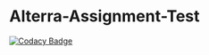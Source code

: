 # Alterra-Assignment-Test

[![Codacy Badge](https://api.codacy.com/project/badge/Grade/78b16fad5e4a43dc91659ab61d69e592)](https://app.codacy.com/gh/mnasruls/Alterra-Assignment-Test?utm_source=github.com&utm_medium=referral&utm_content=mnasruls/Alterra-Assignment-Test&utm_campaign=Badge_Grade_Settings)